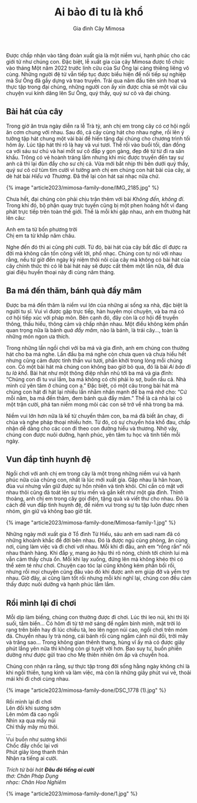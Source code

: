 ﻿---
title: Ai bảo đi tu là khổ
author: Gia đình Cây Mimosa
---

Được chấp nhận vào tăng đoàn xuất gia là một niềm vui, hạnh phúc cho các giới tử như chúng con. Đặc biệt, lễ xuất gia của cây Mimosa được tổ chức vào tháng Một năm 2022 trước linh cữu của Sư Ông lại càng thiêng liêng vô cùng. Những người đệ tử vẫn tiếp tục được biểu hiện để nối tiếp sự nghiệp mà Sư Ông đã gầy dựng và trao truyền. Trải qua năm đầu tiên sinh hoạt và thực tập trong đại chúng, những người con ấy xin được chia sẻ một vài câu chuyện vui kính dâng lên Sư Ông, quý thầy, quý sư cô và đại chúng. 

## Bài hát của cây

Trong giờ ăn trưa ngày diễn ra lễ Trà tỳ, anh chị em trong cây có cơ hội ngồi ăn cơm chung với nhau. Sau đó, cả cây cùng hát cho nhau nghe, rồi lên ý tưởng tập hát chung một vài bài để hiến tặng đại chúng cho chương trình tối hôm ấy. Lúc tập hát thì rõ là hay và vui tươi. Thế rồi vào buổi tối, dàn đồng ca với sáu sư chú và hai mốt sư cô đắp y gọn gàng, đẹp đẽ từ từ đi ra sân khấu. Trông có vẻ hoành tráng lắm nhưng khi mic được truyền đến tay sư anh cả thì lại đùn đẩy cho sư chị cả. Vừa mới bắt nhịp thì bên dưới quý thầy, quý sư cô cứ tủm tỉm cười vì tưởng anh chị em chúng con hát bài của cây, ai dè hát bài *Hiểu và Thương*. Đã thế lại còn hát sai nhạc nữa chứ. 

{% image "article2023/mimosa-family-done/IMG_2185.jpg" %}

Chưa hết, đại chúng còn phải chịu trận thêm với bài *Không đến, không đi*. Trong khi đó, bộ phận quay trực tuyến cũng bị một phen hoảng hốt vì đang phát trực tiếp trên toàn thế giới. Thế là mỗi khi gặp nhau, anh em thường hát lên câu:

<div class="verse"><p>Anh em ta từ bốn phương trời<br/>
Chị em ta từ khắp năm châu.</p></div>

Nghe đến đó thì ai cũng phì cười. Từ đó, bài hát của cây bất đắc dĩ được ra đời mà không cần tốn công viết lời, phổ nhạc. Chúng con tự nói với nhau rằng, nếu từ giờ đến ngày kỷ niệm thôi nôi của cây mà không có bài hát của cây chính thức thì có lẽ bài hát này sẽ được cất thêm một lần nữa, để đưa giai điệu huyền thoại này đi cùng năm tháng.

## Ba má đến thăm, bánh quà đầy mâm

Được ba má đến thăm là niềm vui lớn của những ai sống xa nhà, đặc biệt là người tu sĩ. Vui vì được gặp trực tiếp, hàn huyên mọi chuyện, và ba má có cơ hội tiếp xúc với pháp môn. Bên cạnh đó, đây còn là cơ hội để truyền thông, thấu hiểu, thông cảm và chấp nhận nhau. Một điều không kém phần quan trọng nữa là bánh *quà đầy mâm*, nào là bánh, là trái cây…, toàn là những món ngon ưa thích.

Trong những lần ngồi chơi với ba má và gia đình, anh em chúng con thường hát cho ba má nghe. Lần đầu ba má nghe còn chưa quen và chưa hiểu hết nhưng cũng cảm được tinh thần vui tươi, phấn khởi trong lòng mỗi chúng con. Có một bài hát mà chúng con không bao giờ bỏ qua, đó là bài *Ai bảo đi tu là khổ*. Bài hát như một thông điệp nhắn nhủ tới ba má và gia đình: “Chúng con đi tu vui lắm, ba má không có chi phải lo sợ, buồn rầu cả. Nhà mình cứ yên tâm ở chúng con ạ.” Đặc biệt, có một câu trong bài hát mà chúng con hát đi hát lại nhiều lần nhằm nhấn mạnh để ba má nhớ cho: “Cứ mỗi năm, ba má đến thăm, đem bánh quà đầy mâm.” Thế là cả nhà lại có một trận cười, phá tan niềm mong mỏi các con sẽ trở về nhà trong ba má.

Niềm vui lớn hơn nữa là kể từ chuyến thăm con, ba má đã biết ăn chay, đi chùa và nghe pháp thoại nhiều hơn. Từ đó, có sự chuyển hóa khổ đau, chấp nhận dễ dàng cho các con đi theo con đường hiểu và thương. Nhờ vậy, chúng con được nuôi dưỡng, hạnh phúc, yên tâm tu học và tinh tiến mỗi ngày.

## Vun đắp tình huynh đệ

Ngồi chơi với anh chị em trong cây là một trong những niềm vui và hạnh phúc nữa của chúng con, nhất là lúc mới xuất gia. Gặp nhau là hân hoan, đùa vui nhưng vẫn giữ được sự hồn nhiên và tinh khôi. Chỉ cần có mặt với nhau thôi cũng đã toát lên sự trìu mến và gắn kết như một gia đình. Thỉnh thoảng, anh chị em trong cây gọi điện, tặng quà và viết thư cho nhau. Đó là cách để vun đắp tình huynh đệ, để niềm vui trong sự tu tập luôn được nhen nhóm, gìn giữ và không bao giờ tắt.

{% image "article2023/mimosa-family-done/Mimosa-family-1.jpg" %}

Những ngày mới xuất gia ở Tổ đình Từ Hiếu, sáu anh em sadi nam đã có những khoảnh khắc để đời bên nhau. Đó là được ngủ cùng phòng, ăn cùng nơi, cùng làm việc và đi chơi với nhau. Mỗi khi đi đâu, anh em “rồng rắn” nối nhau thành hàng. Khi đắp y, mang áo hậu thì rõ nóng, chỉnh tới chỉnh lui mà vẫn cảm thấy chưa ổn. Mỗi khi lạy xuống, đứng lên mà không khéo thì có thể xém té như chơi. Chuyện cạo tóc lại cũng không kém phần bối rối, nhưng rồi mọi chuyện cũng đâu vào đó khi được anh em giúp đỡ và yểm trợ nhau. Giờ đây, ai cũng làm tốt rồi nhưng mỗi khi nghĩ lại, chúng con đều cảm thấy được nuôi dưỡng và hạnh phúc lắm lắm.

## Rồi mình lại đi chơi

Mỗi dịp làm biếng, chúng con thường được đi chơi. Lúc thì leo núi, khi thì lội suối, tắm biển… Có hôm đi từ tờ mờ sáng để ngắm bình minh, mặt trời ló rạng trên biển hay đi lúc chiều tà, leo lên ngọn núi cao, ngồi chơi trên mỏm đá. Chuyền nhau ly trà nóng, cái bánh rồi cùng ngắm cảnh núi đồi, trời mây và trăng sao… Trong không gian thênh thang, hùng vĩ ấy mà có được giây phút lắng yên nữa thì không còn gì tuyệt vời hơn. Bao suy tư, buồn phiền dường như được gửi trao cho Mẹ thiên nhiên ôm ấp và chuyển hoá. 

Chúng con nhận ra rằng, sự thực tập trong đời sống hằng ngày không chỉ là khi ngồi thiền, tụng kinh và làm việc, mà còn là những giây phút vui vẻ, thoải mái khi đi chơi cùng nhau.

{% image "article2023/mimosa-family-done/DSC_1778 (1).jpg" %}

<div class="verse"><p>Rồi mình lại đi chơi<br/>
Lên đồi khi sương sớm<br/>
Lên mỏm đá cao ngồi<br/>
Nhìn xa qua mấy núi<br/>
Chỉ thấy mây mù thôi.<br/>
…<br/>
Vui buồn như sương khói<br/>
Chốc đầy chốc lại vơi<br/>
Phút giây lòng thanh thản<br/>
Nhận ra tiếng ai cười.</p>
<cite><i>Trích từ bài hát</i> <b>Đâu đó tiếng ai cười</b><br/>
<span class="signoff-lvl-1">thơ: Chân Pháp Dụng</span><br>
<span class="signoff-lvl-1">nhạc: Chân Hoa Nghiêm</span></cite></div>

{% image "article2023/mimosa-family-done/1.jpg" %}
